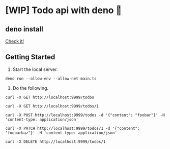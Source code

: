 # [WIP] Todo api with deno 🦕

## deno install
[Check it!](https://deno.land/#installation)

## Getting Started

1. Start the local server.

```
deno run --allow-env --allow-net main.ts
```

1. Do the following.

```
curl -X GET http://localhost:9999/todos

curl -X GET http://localhost:9999/todos/1

curl -X POST http://localhost:9999/todos -d '{"content": "foobar"}' -H 'content-type: application/json'

curl -X PATCH http://localhost:9999/todos/1 -d '{"content": "foobarbaz"}' -H 'content-type: application/json'

curl -X DELETE http://localhost:9999/todos/1
```
